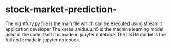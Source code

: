# stock-market-prediction-
The nightfury.py file is the main file which can be executed using streamlit application developer
The keras_aniduuu.h5 is the machine learning model used in the code itself it is made in jupyter notebook
The LSTM model is the full code made in jupyter notebook.
